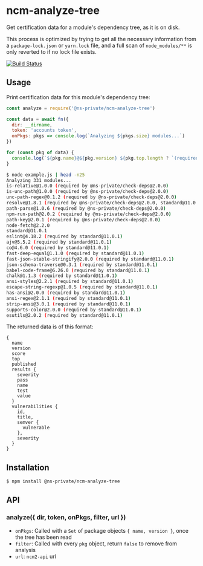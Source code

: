 # ncm-analyze-tree

Get certification data for a module's dependency tree, as it is on disk.

This process is optimized by trying to get all the necessary information from
a `package-lock.json` or `yarn.lock` file, and a full scan of `node_modules/**`
is only reverted to if no lock file exists.

[![Build Status](http://badges.control-tower.nodesource.io/ncm-analyze-tree/status.svg)](https://us-west-2.console.aws.amazon.com/codebuild/home?region=us-west-2#/projects/ncm-analyze-tree-ci/view)

## Usage

Print certification data for this module's dependency tree:

```js
const analyze = require('@ns-private/ncm-analyze-tree')

const data = await fn({
  dir: __dirname,
  token: 'accounts token',
  onPkgs: pkgs => console.log(`Analyzing ${pkgs.size} modules...`)
})

for (const pkg of data) {
  console.log(`${pkg.name}@${pkg.version} ${pkg.top.length ? `(required by ${pkg.top.map(top => `${top.name}@${top.version}`).join(', ')})` : ''}`)
}
```

```bash
$ node example.js | head -n25
Analyzing 331 modules...
is-relative@1.0.0 (required by @ns-private/check-deps@2.0.0)
is-unc-path@1.0.0 (required by @ns-private/check-deps@2.0.0)
unc-path-regex@0.1.2 (required by @ns-private/check-deps@2.0.0)
resolve@1.8.1 (required by @ns-private/check-deps@2.0.0, standard@11.0.1)
path-parse@1.0.6 (required by @ns-private/check-deps@2.0.0)
npm-run-path@2.0.2 (required by @ns-private/check-deps@2.0.0)
path-key@2.0.1 (required by @ns-private/check-deps@2.0.0)
node-fetch@2.2.0
standard@11.0.1
eslint@4.18.2 (required by standard@11.0.1)
ajv@5.5.2 (required by standard@11.0.1)
co@4.6.0 (required by standard@11.0.1)
fast-deep-equal@1.1.0 (required by standard@11.0.1)
fast-json-stable-stringify@2.0.0 (required by standard@11.0.1)
json-schema-traverse@0.3.1 (required by standard@11.0.1)
babel-code-frame@6.26.0 (required by standard@11.0.1)
chalk@1.1.3 (required by standard@11.0.1)
ansi-styles@2.2.1 (required by standard@11.0.1)
escape-string-regexp@1.0.5 (required by standard@11.0.1)
has-ansi@2.0.0 (required by standard@11.0.1)
ansi-regex@2.1.1 (required by standard@11.0.1)
strip-ansi@3.0.1 (required by standard@11.0.1)
supports-color@2.0.0 (required by standard@11.0.1)
esutils@2.0.2 (required by standard@11.0.1)
```

The returned data is of this format:

```
{
  name
  version
  score
  top
  published
  results {
    severity
    pass
    name
    test
    value
  }
  vulnerabilities {
    id,
    title,
    semver {
      vulnerable
    },
    severity
  }
}
```

## Installation

```bash
$ npm install @ns-private/ncm-analyze-tree
```

## API

### analyze({ dir, token, onPkgs, filter, url })

- `onPkgs`: Called with a `Set` of package objects `{ name, version }`, once the
tree has been read
- `filter`: Called with every `pkg` object, return `false` to remove from
analysis
- `url`: `ncm2-api` url
